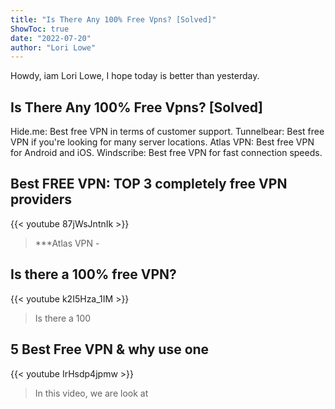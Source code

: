 ```yaml
---
title: "Is There Any 100% Free Vpns? [Solved]"
ShowToc: true 
date: "2022-07-20"
author: "Lori Lowe" 
---
```


Howdy, iam Lori Lowe, I hope today is better than yesterday.
## Is There Any 100% Free Vpns? [Solved]
Hide.me: Best free VPN in terms of customer support. Tunnelbear: Best free VPN if you're looking for many server locations. Atlas VPN: Best free VPN for Android and iOS. Windscribe: Best free VPN for fast connection speeds.

## Best FREE VPN: TOP 3 completely free VPN providers
{{< youtube 87jWsJntnIk >}}
>***Atlas VPN - 

## Is there a 100% free VPN?
{{< youtube k2I5Hza_1IM >}}
>Is there a 100

## 5 Best Free VPN & why use one
{{< youtube IrHsdp4jpmw >}}
>In this video, we are look at 

